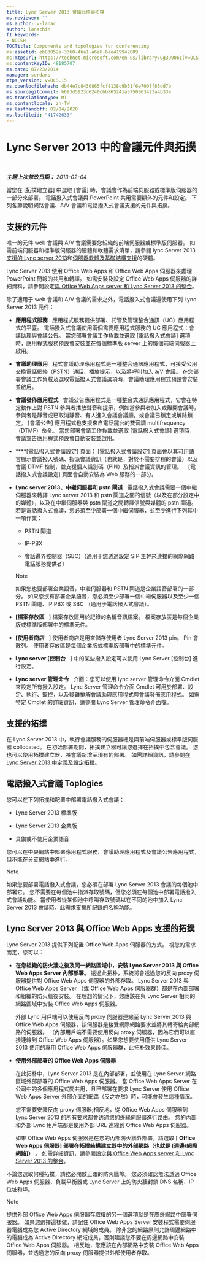 ```yaml
---
title: Lync Server 2013 會議元件與拓撲
ms.reviewer: ''
ms.author: v-lanac
author: lanachin
f1.keywords:
- NOCSH
TOCTitle: Components and topologies for conferencing
ms:assetid: eb83052a-3360-4ba1-a6a0-6ee419942809
ms:mtpsurl: https://technet.microsoft.com/en-us/library/Gg399061(v=OCS.15)
ms:contentKeyID: 48185707
ms.date: 07/23/2014
manager: serdars
mtps_version: v=OCS.15
ms.openlocfilehash: db44e7c8430865fcf8138c9b51f6e700ff85dd7b
ms.sourcegitcommit: b693d5923d6240cbb865241a5750963423a4b33e
ms.translationtype: MT
ms.contentlocale: zh-TW
ms.lasthandoff: 02/04/2020
ms.locfileid: "41742633"
---
```

<div data-xmlns="http://www.w3.org/1999/xhtml">

<div class="topic" data-xmlns="http://www.w3.org/1999/xhtml" data-msxsl="urn:schemas-microsoft-com:xslt" data-cs="http://msdn.microsoft.com/en-us/">

<div data-asp="http://msdn2.microsoft.com/asp">

# <a name="components-and-topologies-for-conferencing-in-lync-server-2013"></a>Lync Server 2013 中的會議元件與拓撲

</div>

<div id="mainSection">

<div id="mainBody">

<span> </span>

_**主題上次修改日期：** 2013-02-04_

當您在 [拓撲建立器] 中選取 [會議] 時，會議會作為前端伺服器或標準版伺服器的一部分來部署。 電話撥入式會議與 PowerPoint 共用需要額外的元件和設定。 下列各節說明網路會議、A/V 會議和電話撥入式會議支援的元件與拓撲。

<div>

## <a name="supported-components"></a>支援的元件

唯一的元件 web 會議與 A/V 會議需要您組織的前端伺服器或標準版伺服器。 如需前端伺服器和標準版伺服器的硬體和軟體需求清單，請參閱 lync Server 2013[支援的 Lync server 2013](lync-server-2013-supported-hardware.md)和[伺服器軟體及基礎結構支援](lync-server-2013-server-software-and-infrastructure-support.md)的硬體。

Lync Server 2013 使用 Office Web Apps 和 Office Web Apps 伺服器來處理 PowerPoint 簡報的共用和轉譯。 如需安裝及設定 Office Web Apps 伺服器的詳細資料，請參閱設定[與 Office Web Apps server 和 Lync Server 2013 的整合](lync-server-2013-enabling-office-web-apps-server-and-lync-server-2013.md)。

除了適用于 web 會議和 A/V 會議的需求之外，電話撥入式會議還使用下列 Lync Server 2013 元件：

  - **應用程式服務**   應用程式服務提供部署、託管及管理整合通訊（UC）應用程式的平臺。 電話撥入式會議使用兩個需要應用程式服務的 UC 應用程式：會議助理與會議公告。 當您部署會議工作負載並選取 [電話撥入式會議] 選項時，應用程式服務預設會安裝並在每個標準版 server 上的每個前端伺服器上啟用。

  - **會議助理應用**   程式會議助理應用程式是一種整合通訊應用程式，可接受公用交換電話網絡（PSTN）通話、播放提示，以及將呼叫加入 a/V 會議。 在您部署會議工作負載及選取電話撥入式會議選項時，會議助理應用程式預設會安裝並啟用。

  - **會議發佈應用程式**   會議公告應用程式是一種整合式通訊應用程式，它會在特定動作上對 PSTN 參與者播放聲音和提示，例如當參與者加入或離開會議時，參與者是靜音或已取消靜音、有人進入會議會議廳，或會議已鎖定或解除鎖定。 [會議公告] 應用程式也支援來自電話鍵台的雙音調 multifrequency （DTMF）命令。 當您部署會議工作負載並選取 [電話撥入式會議] 選項時，會議宣告應用程式預設會自動安裝並啟用。

  - ****[電話撥入式會議設定] 頁面： [電話撥入式會議設定] 頁面會以其可用語言顯示會議撥入號碼、指派會議資訊（也就是，對於不需要排程的會議）以及會議 DTMF 控制，並支援個人識別碼（PIN）及指派會議資訊的管理。    [電話撥入式會議設定] 頁面會自動安裝為 Web 服務的一部分。

  - **Lync server 2013、中繼伺服器和 pstn 閘道**   電話撥入式會議需要一個中繼伺服器來轉譯 Lync server 2013 和 pstn 閘道之間的信號（以及在部分設定中的媒體），以及在中繼伺服器與 pstn 閘道之間轉譯信號與媒體的 pstn 閘道。 若是電話撥入式會議，您必須至少部署一個中繼伺服器，並至少進行下列其中一項作業：
    
      - PSTN 閘道
    
      - IP-PBX
    
      - 會話邊界控制器（SBC）（適用于您透過設定 SIP 主幹來連接的網際網路電話服務提供者）
    
    <div>
    

    > [!NOTE]  
    > 如果您也要部署企業語音，中繼伺服器和 PSTN 閘道是企業語音部署的一部分。 如果您沒有部署企業語音，您必須至少部署一個中繼伺服器以及至少一個 PSTN 閘道、IP PBX 或 SBC （適用于電話撥入式會議）。

    
    </div>

  - **[檔案存放區**   ] 檔案存放區用於記錄的名稱音訊檔案。 檔案存放區是每個企業版或標準版部署中的標準元件。

  - **[使用者商店**   ] 使用者商店是用來儲存使用者 Lync Server 2013 pin。 Pin 會散列。 使用者存放區是每個企業版或標準版部署中的標準元件。

  - **Lync server [控制台**   ] 中的某些撥入設定可以使用 Lync Server [控制台] 進行設定。

  - **Lync server 管理命令**   介面：您可以使用 lync server 管理命令介面 Cmdlet 來設定所有撥入設定。 Lync Server 管理命令介面 Cmdlet 可用於部署、設定、執行、監控，以及疑難排解會議助理應用程式與會議發佈應用程式。 如需特定 Cmdlet 的詳細資訊，請參閱 Lync Server 管理命令介面檔。

</div>

<div>

## <a name="supported-topologies"></a>支援的拓撲

在 Lync Server 2013 中，執行會議服務的伺服器總是與前端伺服器或標準版伺服器 collocated。 在初始部署期間，拓撲建立器可讓您選擇在拓撲中包含會議。 您也可以使用拓撲建立器，將會議新增至現有的部署。 如需詳細資訊，請參閱[在 Lync Server 2013 中定義及設定拓撲](lync-server-2013-defining-and-configuring-the-topology.md)。

<div>

## <a name="dial-in-conferencing-toplogies"></a>電話撥入式會議 Toplogies

您可以在下列拓撲和配置中部署電話撥入式會議：

  - Lync Server 2013 標準版

  - Lync Server 2013 企業版

  - 具備或不使用企業語音

您可以在中央網站中部署應用程式服務、會議助理應用程式及會議公告應用程式，但不能在分支網站中進行。

<div>


> [!NOTE]  
> 如果您要部署電話撥入式會議，您必須在部署 Lync Server 2013 會議的每個池中部署它。 您不需要在每個池中指派存取號碼，但您必須在每個池中部署電話撥入式會議功能。 當使用者從某個池中呼叫存取號碼以在不同的池中加入 Lync Server 2013 會議時，此需求支援所記錄的名稱功能。



</div>

</div>

<div>

## <a name="supported-topologies-for-lync-server-2013-and-office-web-apps"></a>Lync Server 2013 與 Office Web Apps 支援的拓撲

Lync Server 2013 提供下列配置 Office Web Apps 伺服器的方式。 視您的需求而定，您可以：

  - **在您組織的防火牆之後及同一網路區域中，安裝 Lync Server 2013 與 Office Web Apps Server 內部部署。** 透過此拓朴，系統將會透過您的反向 proxy 伺服器提供對 Office Web Apps 伺服器的外部存取。 Lync Server 2013 與 Office Web Apps Server （或 Office Web Apps 伺服器群）都是在內部部署和組織的防火牆後安裝。 在理想的情況下，您應該在與 Lync Server 相同的網路區域中安裝 Office Web Apps 伺服器。
    
    外部 Lync 用戶端可以使用反向 proxy 伺服器連線至 Lync Server 2013 與 Office Web Apps 伺服器，該伺服器是接受網際網路要求並將其轉寄給內部網路的伺服器。 （內部用戶端不需要使用反向 proxy 伺服器，因為它們可以直接連線到 Office Web Apps 伺服器）。如果您想要使用僅供 Lync Server 2013 使用的專用 Office Web Apps 伺服器群，此拓朴效果最佳。

  - **使用外部部署的 Office Web Apps 伺服器**
    
    在此拓朴中，Lync Server 2013 是在內部部署，並使用在 Lync Server 網路區域外部部署的 Office Web Apps 伺服器。 當 Office Web Apps Server 在公司中的多個應用程式間共用，且已部署在要求 Lync Server 使用 Office Web Apps Server 外部介面的網路（反之亦然）時，可能會發生這種情況。
    
    您不需要安裝反向 proxy 伺服器;相反地，從 Office Web Apps 伺服器到 Lync Server 2013 的所有要求都會透過您的邊緣伺服器進行路由。 您的內部和外部 Lync 用戶端都是使用外部 URL 連線到 Office Web Apps 伺服器。
    
    如果 Office Web Apps 伺服器是在您的內部防火牆外部署，請選取 [ **Office Web Apps 伺服器] 部署在拓撲結構建立器中的外部網路（也就是 [週邊/網際網路]）** 。 如需詳細資訊，請參閱設定[與 Office Web Apps server 和 Lync Server 2013 的整合](lync-server-2013-enabling-office-web-apps-server-and-lync-server-2013.md)。

不論您選取何種拓撲，請務必開啟正確的防火牆埠。 您必須確認無法透過 Office Web Apps 伺服器、負載平衡器或 Lync Server 上的防火牆封鎖 DNS 名稱、IP 位址和埠。

<div>


> [!NOTE]  
> 提供外部 Office Web Apps 伺服器存取權的另一個選項就是在周邊網路中部署伺服器。 如果您選擇這樣做，請記住 Office Web Apps Server 安裝程式需要伺服器電腦成為您 Active Directory 網域的成員。 除非您的網路原則允許周邊網路中的電腦成為 Active Directory 網域成員，否則建議您不要在周邊網路中安裝 Office Web Apps 伺服器。 相反地，您應該在內部網路中安裝 Office Web Apps 伺服器，並透過您的反向 proxy 伺服器提供外部使用者存取。



</div>

</div>

</div>

</div>

<span> </span>

</div>

</div>

</div>

